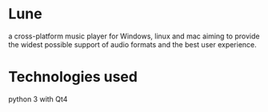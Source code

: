 Lune
====

a cross-platform music player for Windows, linux and mac aiming to provide the widest possible support of audio formats and the best user experience.

Technologies used
====
python 3 with Qt4
